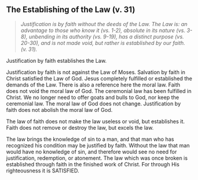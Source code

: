 ## The Establishing of the Law (v. 31)

> *Justification is by faith without the deeds of the Law. The Law is: an advantage to those who know it (vs. 1-2), absolute in its nature (vs. 3-8), unbending in its authority (vs. 9-19), has a distinct purpose (vs. 20-30), and is not made void, but rather is established	by our faith. (v. 31).*

<!-- -->

Justification by faith establishes the Law.

Justification by faith is not against the Law of Moses. Salvation by faith in Christ satisfied the Law of God. Jesus completely fulfilled or established the demands of the Law. There is also a reference here the moral law. Faith does not void the moral law of God.
The ceremonial law has been fulfilled in Christ. We no longer need to offer goats and bulls to God, nor keep the ceremonial law. The moral law of God does not change. Justification by faith does not abolish the moral law of God. 

The law of faith does not make the law useless or void, but establishes it. Faith does not remove or destroy the law, but excels the law. 

The law brings the knowledge of sin to a man, and that man who has recognized his condition may be justified by faith. Without the law that man would have no knowledge of sin, and therefore would see no need for justification, redemption, or atonement. The law which was once broken is established through faith in the finished work of Christ. For through His righteousness it is SATISFIED.